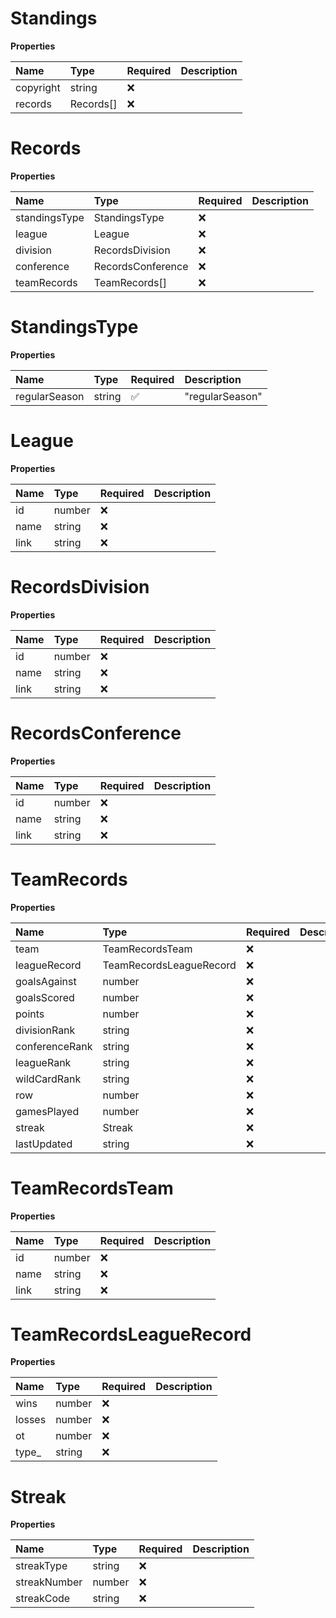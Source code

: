 # Standings

**Properties**

| Name      | Type      | Required | Description |
| :-------- | :-------- | :------- | :---------- |
| copyright | string    | ❌       |             |
| records   | Records[] | ❌       |             |

# Records

**Properties**

| Name          | Type              | Required | Description |
| :------------ | :---------------- | :------- | :---------- |
| standingsType | StandingsType     | ❌       |             |
| league        | League            | ❌       |             |
| division      | RecordsDivision   | ❌       |             |
| conference    | RecordsConference | ❌       |             |
| teamRecords   | TeamRecords[]     | ❌       |             |

# StandingsType

**Properties**

| Name          | Type   | Required | Description     |
| :------------ | :----- | :------- | :-------------- |
| regularSeason | string | ✅       | "regularSeason" |

# League

**Properties**

| Name | Type   | Required | Description |
| :--- | :----- | :------- | :---------- |
| id   | number | ❌       |             |
| name | string | ❌       |             |
| link | string | ❌       |             |

# RecordsDivision

**Properties**

| Name | Type   | Required | Description |
| :--- | :----- | :------- | :---------- |
| id   | number | ❌       |             |
| name | string | ❌       |             |
| link | string | ❌       |             |

# RecordsConference

**Properties**

| Name | Type   | Required | Description |
| :--- | :----- | :------- | :---------- |
| id   | number | ❌       |             |
| name | string | ❌       |             |
| link | string | ❌       |             |

# TeamRecords

**Properties**

| Name           | Type                    | Required | Description |
| :------------- | :---------------------- | :------- | :---------- |
| team           | TeamRecordsTeam         | ❌       |             |
| leagueRecord   | TeamRecordsLeagueRecord | ❌       |             |
| goalsAgainst   | number                  | ❌       |             |
| goalsScored    | number                  | ❌       |             |
| points         | number                  | ❌       |             |
| divisionRank   | string                  | ❌       |             |
| conferenceRank | string                  | ❌       |             |
| leagueRank     | string                  | ❌       |             |
| wildCardRank   | string                  | ❌       |             |
| row            | number                  | ❌       |             |
| gamesPlayed    | number                  | ❌       |             |
| streak         | Streak                  | ❌       |             |
| lastUpdated    | string                  | ❌       |             |

# TeamRecordsTeam

**Properties**

| Name | Type   | Required | Description |
| :--- | :----- | :------- | :---------- |
| id   | number | ❌       |             |
| name | string | ❌       |             |
| link | string | ❌       |             |

# TeamRecordsLeagueRecord

**Properties**

| Name   | Type   | Required | Description |
| :----- | :----- | :------- | :---------- |
| wins   | number | ❌       |             |
| losses | number | ❌       |             |
| ot     | number | ❌       |             |
| type\_ | string | ❌       |             |

# Streak

**Properties**

| Name         | Type   | Required | Description |
| :----------- | :----- | :------- | :---------- |
| streakType   | string | ❌       |             |
| streakNumber | number | ❌       |             |
| streakCode   | string | ❌       |             |

<!-- This file was generated by liblab | https://liblab.com/ -->
